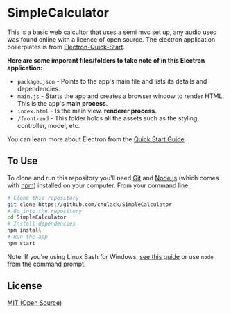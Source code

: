 # SimpleCalculator

This is a basic web calcultor that uses a semi mvc set up, any audio used was found online with a licence of open source. The electron application boilerplates is from  [Electron-Quick-Start](https://github.com/electron/electron-quick-start).



**Here are some imporant files/folders to take note of in this Electron application:**



- `package.json` - Points to the app's main file and lists its details and dependencies.
- `main.js` - Starts the app and creates a browser window to render HTML. This is the app's **main process**.
- `index.html` - Is the main view. **renderer process**.
- `/front-end` - This folder holds all the assets such as the styling, controller, model, etc.

You can learn more about Electron from the [Quick Start Guide](https://electronjs.org/docs/latest/tutorial/quick-start).

## To Use

To clone and run this repository you'll need [Git](https://git-scm.com) and [Node.js](https://nodejs.org/en/download/) (which comes with [npm](http://npmjs.com)) installed on your computer. From your command line:

```bash
# Clone this repository
git clone https://github.com/chulack/SimpleCalculator
# Go into the repository
cd SimpleCalculator
# Install dependencies
npm install
# Run the app
npm start
```

Note: If you're using Linux Bash for Windows, [see this guide](https://www.howtogeek.com/261575/how-to-run-graphical-linux-desktop-applications-from-windows-10s-bash-shell/) or use `node` from the command prompt.

## License

[MIT (Open Source)](LICENSE)
